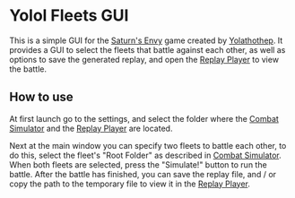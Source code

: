 # Yolol Fleets GUI

This is a simple GUI for the [Saturn's Envy](https://github.com/martindevans/Yolol-SpaceShipCombatSimulator) game created by [Yolathothep](https://github.com/martindevans). It provides a GUI to select the fleets that battle against each other, as well as options to save the generated replay, and open the [Replay Player](https://github.com/martindevans/Yolol-SpaceCombatPlayer) to view the battle.

## How to use

At first launch go to the settings, and select the folder where the [Combat Simulator](https://github.com/martindevans/Yolol-SpaceShipCombatSimulator) and the [Replay Player](https://github.com/martindevans/Yolol-SpaceCombatPlayer) are located.

Next at the main window you can specify two fleets to battle each other, to do this, select the fleet's "Root Folder" as described in [Combat Simulator](https://github.com/martindevans/Yolol-SpaceShipCombatSimulator/blob/master/readme.md). When both fleets are selected, press the "Simulate!" button to run the battle.
After the battle has finished, you can save the replay file, and / or copy the path to the temporary file to view it in the [Replay Player](https://github.com/martindevans/Yolol-SpaceCombatPlayer).
